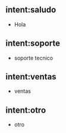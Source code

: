 ## intent:saludo
- Hola
## intent:soporte
- soporte tecnico 
## intent:ventas
- ventas
## intent:otro
- otro